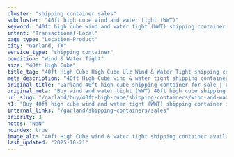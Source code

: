 ```yaml
---
cluster: "shipping container sales"
subcluster: "40ft high cube wind and water tight (WWT)"
keyword: "40ft high cube wind and water tight (WWT) shipping container for sale Garland, TX"
intent: "Transactional-Local"
page_type: "Location-Product"
city: "Garland, TX"
service_type: "shipping container"
condition: "Wind & Water Tight"
size: "40ft High Cube"
title_tag: "40ft High Cube High Cube Ulz Wind & Water Tight shipping container Sales in Garland | LC Container"
meta_description: "40ft High Cube wind & water tight shipping container sales in Garland. High cube containers with extra height. Fast delivery, competitive pricing. Serving shipping containers area. Quote ID: S8D. Call (214) 524-4168 for your free quote today."
original_title: "Garland 40ft high cube shipping container for sale | LC"
original_meta: "Buy wind and water tight (WWT) 40ft high cube shipping container sale with local delivery in Garland, TX. LC Container — local Since 2003. Request a fast quote today."
url_slug: "/garland/buy/40ft-high-cube/shipping-containers/wind-and-water-tight-wwt"
h1: "Buy 40ft high cube wind and water tight (WWT) shipping container in Garland"
internal_links: "/garland/shipping-containers/sales"
priority: 3
notes: "NaN"
noindex: true
image_alt: "40ft High Cube wind & water tight shipping container available for delivery in Garland"
last_updated: "2025-10-21"
---
```


<!-- TODO: Add unique city/inventory copy, images, and internal links here. -->
